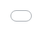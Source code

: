 <iframe src="./coordinates/sc_incidents_map_2018_small.html" style="position:absolute; top:0; left:0; width:100%; height:100%; border:none; margin:0; padding:0; overflow:hidden;"></iframe>
